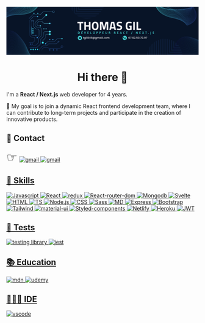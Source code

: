 ![cover](https://github.com/ThomasGil92/ThomasGil92/blob/main/img/Thomas_Gil_2.png)

<div>
  <h1 align=center>Hi there 👋</h1>
  <p>I'm a <strong>React / Next.js</strong> web developer for 4 years.</p>
  <p>🔰
My goal is to join a dynamic React frontend development team, where I can contribute to long-term projects and participate in the creation of innovative products.</p>
  <div>
  <h2>🔗 Contact</h2>
  <span style="font-size:2rem;margin-right:5px">☞</span><a href="https://mail.google.com/mail/?view=cm&fs=1&to=tgil849@gmail.com"><img alt="gmail" src="https://img.shields.io/badge/Gmail-D14836?style=for-the-badge&logo=gmail&logoColor=white"/>
  <a href="https://www.linkedin.com/in/thomas-gil-459462248/"><img alt="gmail" src="https://img.shields.io/badge/LinkedIn-0077B5?style=for-the-badge&logo=linkedin&logoColor=white"/>
  <h2>🚀 Skills</h2>
  <img alt="Javascript" src="https://img.shields.io/badge/JavaScript-323330?style=for-the-badge&logo=javascript&logoColor=F7DF1E" />
  <img alt="React" src="https://img.shields.io/badge/React-20232A?style=for-the-badge&logo=react&logoColor=61DAFB" />
  <img alt="redux" src="https://img.shields.io/badge/Redux-593D88?style=for-the-badge&logo=redux&logoColor=white" />
  <img alt="React-router-dom" src="https://img.shields.io/badge/React_Router-CA4245?style=for-the-badge&logo=react-router&logoColor=white" />
  <img alt="Mongodb" src="https://img.shields.io/badge/MongoDB-4EA94B?style=for-the-badge&logo=mongodb&logoColor=white" />
  <img alt="Svelte" src="https://img.shields.io/badge/Svelte-4A4A55?style=for-the-badge&logo=svelte&logoColor=FF3E00" />
    <img alt="HTML" src="https://img.shields.io/badge/HTML5-E34F26?style=for-the-badge&logo=html5&logoColor=white" />
    <img alt="TS" src="https://img.shields.io/badge/TypeScript-007ACC?style=for-the-badge&logo=typescript&logoColor=white" />
    <img alt="Node.js" src="https://img.shields.io/badge/Node.js-43853D?style=for-the-badge&logo=node.js&logoColor=white" />
    <img alt="CSS" src="https://img.shields.io/badge/CSS3-1572B6?style=for-the-badge&logo=css3&logoColor=white" />
    <img alt="Sass" src="https://img.shields.io/badge/Sass-CC6699?style=for-the-badge&logo=sass&logoColor=white" />
    <img alt="MD" src="https://img.shields.io/badge/Markdown-000000?style=for-the-badge&logo=markdown&logoColor=white" />
    <img alt="Express" src="https://img.shields.io/badge/Express.js-404D59?style=for-the-badge" />
    <img alt="Bootstrap" src="https://img.shields.io/badge/Bootstrap-563D7C?style=for-the-badge&logo=bootstrap&logoColor=white" />
    <img alt="Tailwind" src="https://img.shields.io/badge/Tailwind_CSS-38B2AC?style=for-the-badge&logo=tailwind-css&logoColor=white" />
    <img alt="material-ui" src="https://img.shields.io/badge/Material--UI-0081CB?style=for-the-badge&logo=material-ui&logoColor=white" />
    <img alt="Styled-components" src="https://img.shields.io/badge/styled--components-DB7093?style=for-the-badge&logo=styled-components&logoColor=white" />
    <img alt="Netlify" src="https://img.shields.io/badge/Netlify-00C7B7?style=for-the-badge&logo=netlify&logoColor=white" />
    <img alt="Heroku" src="https://img.shields.io/badge/Heroku-430098?style=for-the-badge&logo=heroku&logoColor=white" />
    <img alt="JWT" src="https://img.shields.io/badge/json%20web%20tokens-323330?style=for-the-badge&logo=json-web-tokens&logoColor=pink" />
    <h2>🔔 Tests</h2>
    <img alt="testing library" src="https://img.shields.io/badge/testing%20library-323330?style=for-the-badge&logo=testing-library&logoColor=red" />
    <img alt="jest" src="https://img.shields.io/badge/Jest-323330?style=for-the-badge&logo=Jest&logoColor=white" />
    <h2>📚 Education</h2>
    <img alt="mdn" src="https://img.shields.io/badge/MDN_Web_Docs-black?style=for-the-badge&logo=mdnwebdocs&logoColor=white" />
    <img alt="udemy" src="https://img.shields.io/badge/Udemy-EC5252?style=for-the-badge&logo=Udemy&logoColor=white" />
    <h2>🧑🏻‍💻 IDE</h2>
    <img alt="vscode" src="https://img.shields.io/badge/Visual_Studio_Code-0078D4?style=for-the-badge&logo=visual%20studio%20code&logoColor=white" />
  </div>
</div>

<!--
**ThomasGil92/ThomasGil92** is a ✨ _special_ ✨ repository because its `README.md` (this file) appears on your GitHub profile.

Here are some ideas to get you started:

- 🔭 I’m currently working on ...
- 🌱 I’m currently learning ...
- 👯 I’m looking to collaborate on ...
- 🤔 I’m looking for help with ...
- 💬 Ask me about ...
- 📫 How to reach me: ...
- 😄 Pronouns: ...
- ⚡ Fun fact: ...
-->
